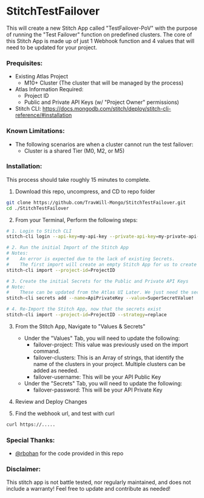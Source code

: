 # StitchTestFailover
This will create a new Stitch App called "TestFailover-PoV" with the purpose of running the "Test Failover" function on predefined clusters. The core of this Stitch App is made up of just 1 Webhook function and 4 values that will need to be updated for your project.

### Prequisites:
- Existing Atlas Project
    - M10+ Cluster (The cluster that will be managed by the process)
- Atlas Information Required:
    - Project ID
    - Public and Private API Keys (w/ "Project Owner" permissions)
- Stitch CLI: https://docs.mongodb.com/stitch/deploy/stitch-cli-reference/#installation

### Known Limitations:
- The following scenarios are when a cluster cannot run the test failover:
    - Cluster is a shared Tier (M0, M2, or M5)


### Installation:
This process should take roughly 15 minutes to complete.

1. Download this repo, uncompress, and CD to repo folder
```sh
git clone https://github.com/TravWill-Mongo/StitchTestFailover.git
cd ./StitchTestFailover
```
2. From your Terminal, Perform the following steps:
```sh
# 1. Login to Stitch CLI
stitch-cli login --api-key=my-api-key --private-api-key=my-private-api-key

# 2. Run the initial Import of the Stitch App
# Notes: 
#    An error is expected due to the lack of existing Secrets.
#    The first import will create an empty Stitch App for us to create the secrets on.
stitch-cli import --project-id=ProjectID

# 3. Create the initial Secrets for the Public and Private API Keys
# Note: 
#    These can be updated from the Atlas UI Later. We just need the secrets to exist for the import to succeed.
stitch-cli secrets add --name=ApiPrivateKey --value=SuperSecretValue!

# 4. Re-Import the Stitch App, now that the secrets exist
stitch-cli import --project-id=ProjectID --strategy=replace
```
3. From the Stitch App, Navigate to "Values & Secrets"
    - Under the "Values" Tab, you will need to update the following:
        - failover-project: This value was previously used on the import command.
        - failover-clusters: This is an Array of strings, that identify the name of the clusters in your project. Multiple clusters can be added as needed.
        - failover-username: This will be your API Public Key
    - Under the "Secrets" Tab, you will need to update the following:
        - failover-password: This will be your API Private Key

4. Review and Deploy Changes
5. Find the webhook url, and test with curl
```sh
curl https://.....
```

### Special Thanks:
- [@rbohan](https://github.com/rbohan) for the code provided in this repo

### Disclaimer:
This stitch app is not battle tested, nor regularly maintained, and does not include a warranty! Feel free to update and contribute as needed!
